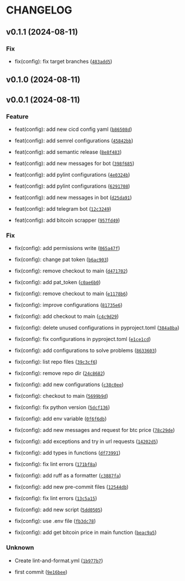 # CHANGELOG



## v0.1.1 (2024-08-11)

### Fix

* fix(config): fix target branches ([`483add5`](https://github.com/vazqueztomas/pycurrencies/commit/483add592910dc9047656bc1437b423ddb115090))


## v0.1.0 (2024-08-11)


## v0.0.1 (2024-08-11)

### Feature

* feat(config): add new cicd config yaml ([`b86508d`](https://github.com/vazqueztomas/pycurrencies/commit/b86508dcc10af51cf9d6d1ab1ae70e29aa577c42))

* feat(config): add semrel configurations ([`45842bb`](https://github.com/vazqueztomas/pycurrencies/commit/45842bb21ac022d486bd09fabe87d0a3c072538d))

* feat(config): add semantic release ([`8e8f483`](https://github.com/vazqueztomas/pycurrencies/commit/8e8f483e6fab0320a55b84b7520a1b9e82763028))

* feat(config): add new messages for bot ([`398f685`](https://github.com/vazqueztomas/pycurrencies/commit/398f685401897895491d54b2acb1fff364f11797))

* feat(config): add pylint configurations ([`4e0324b`](https://github.com/vazqueztomas/pycurrencies/commit/4e0324b5c7316d5036091480a78f9b7c42f80209))

* feat(config): add pylint configurations ([`6291708`](https://github.com/vazqueztomas/pycurrencies/commit/62917085ce2f511295e6231cbfd164b4a833fe68))

* feat(config): add new messages in bot ([`d25da91`](https://github.com/vazqueztomas/pycurrencies/commit/d25da91504ddc362bdb56ad80bb4eb333980b5b7))

* feat(config): add telegram bot ([`12c3249`](https://github.com/vazqueztomas/pycurrencies/commit/12c32499b1c8c83e532f93e4b34d533f871ec509))

* feat(config): add bitcoin scrapper ([`957fd49`](https://github.com/vazqueztomas/pycurrencies/commit/957fd49e73e72ced13f8b8dae6e5fe805bbb10d5))

### Fix

* fix(config): add permissions write ([`065a47f`](https://github.com/vazqueztomas/pycurrencies/commit/065a47fe7d874cc331c89dd58ff5292e94989e09))

* fix(config): change pat token ([`b6ac903`](https://github.com/vazqueztomas/pycurrencies/commit/b6ac9032f0161d94f3eb6617b4b40d06f457e193))

* fix(config): remove checkout to main ([`d471702`](https://github.com/vazqueztomas/pycurrencies/commit/d471702ef2d13a8a39a370819ef4d8b2f10509ce))

* fix(config): add pat_token ([`c0ae6b0`](https://github.com/vazqueztomas/pycurrencies/commit/c0ae6b02c88b046e42b952894c4c90e4cddc4f62))

* fix(config): remove checkout to main ([`e1178b6`](https://github.com/vazqueztomas/pycurrencies/commit/e1178b682f5e69d7a2e5284115b567cfa1455568))

* fix(config): improve configurations ([`81735e6`](https://github.com/vazqueztomas/pycurrencies/commit/81735e6345ca8c2c24a1723482199ccf5d276cf7))

* fix(config): add checkout to main ([`c4c9d29`](https://github.com/vazqueztomas/pycurrencies/commit/c4c9d2970f2e8bf1512c80fa9aff5e20cc3f9df2))

* fix(config): delete unused configurations in pyproject.toml ([`384a8ba`](https://github.com/vazqueztomas/pycurrencies/commit/384a8ba2c16b9cabbbe28a96b23affdb40802a49))

* fix(config): fix configurations in pyproject.toml ([`e1ce1cd`](https://github.com/vazqueztomas/pycurrencies/commit/e1ce1cdcebee5e635cbdd39f71f67f338d23f159))

* fix(config): add configurations to solve problems ([`8633603`](https://github.com/vazqueztomas/pycurrencies/commit/8633603a8d048c6e54cb5eb6165dff54ae156815))

* fix(config): list repo files ([`39c3cf6`](https://github.com/vazqueztomas/pycurrencies/commit/39c3cf6c8a0b46b4d0a0350c09767239ad82b071))

* fix(config): remove repo dir ([`24c8682`](https://github.com/vazqueztomas/pycurrencies/commit/24c8682417a86aceaca3b9bad6f2aaed2fc59cf9))

* fix(config): add new configurations ([`c38c0ee`](https://github.com/vazqueztomas/pycurrencies/commit/c38c0ee9db128e8b4d21d62745dfc7d810672510))

* fix(config): checkout to main ([`5699b9d`](https://github.com/vazqueztomas/pycurrencies/commit/5699b9d1b4fd603a53efb5e4482b3e136bf1be32))

* fix(config): fix python version ([`5dcf136`](https://github.com/vazqueztomas/pycurrencies/commit/5dcf136801adc9e45683953502a1fe4929aa8c3b))

* fix(config): add env variable ([`0f6f6db`](https://github.com/vazqueztomas/pycurrencies/commit/0f6f6dbe63b1bf3bf675354551290d2f833129b1))

* fix(config): add new messages and request for btc price ([`78c29de`](https://github.com/vazqueztomas/pycurrencies/commit/78c29de4d93391e0ddecf313e70b538c45825afe))

* fix(config): add exceptions and try in url requests ([`14202d5`](https://github.com/vazqueztomas/pycurrencies/commit/14202d5af0b95fd3bfa8a23bd7c25ff5ffe33176))

* fix(config): add types in functions ([`df73991`](https://github.com/vazqueztomas/pycurrencies/commit/df7399138aa14b8b186964b52934dc25db06ce02))

* fix(config): fix lint errors ([`171bf8a`](https://github.com/vazqueztomas/pycurrencies/commit/171bf8a7013335c4a689cba1d961d9ba49718711))

* fix(config): add ruff as a formatter ([`c3887fa`](https://github.com/vazqueztomas/pycurrencies/commit/c3887fa77374f886f923199e8e75e434256a23a1))

* fix(config): add new pre-commit files ([`12544db`](https://github.com/vazqueztomas/pycurrencies/commit/12544db768b151493dcf735635121e40c61408c1))

* fix(config): fix lint errors ([`13c5a15`](https://github.com/vazqueztomas/pycurrencies/commit/13c5a15feb9f26267f148f702c9fb26a63dead19))

* fix(config): add new script ([`5dd0505`](https://github.com/vazqueztomas/pycurrencies/commit/5dd050507b003de678452a4874c23b947b8cb03b))

* fix(config): use .env file ([`fb3dc78`](https://github.com/vazqueztomas/pycurrencies/commit/fb3dc78b877c7833e83eafd9958c4df5b959a9f4))

* fix(config): add get bitcoin price in main function ([`beac9a5`](https://github.com/vazqueztomas/pycurrencies/commit/beac9a5f6910fb4eeb955914fb44322e0692b595))

### Unknown

* Create lint-and-format.yml ([`1b977b7`](https://github.com/vazqueztomas/pycurrencies/commit/1b977b72566b70ec3d75cb05155a5729003adf56))

* first commit ([`9e16bee`](https://github.com/vazqueztomas/pycurrencies/commit/9e16bee626dcfa7c18bf86b5ac745efe17f39508))
